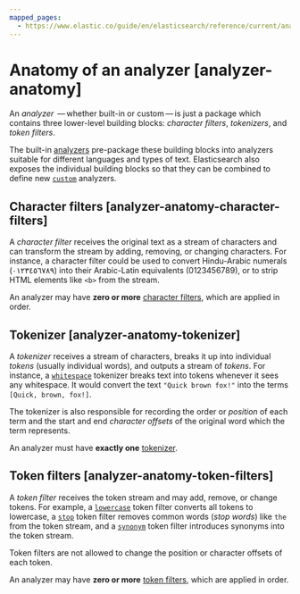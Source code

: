 ```yaml
---
mapped_pages:
  - https://www.elastic.co/guide/en/elasticsearch/reference/current/analyzer-anatomy.html
---
```


# Anatomy of an analyzer [analyzer-anatomy]

An *analyzer*  — whether built-in or custom — is just a package which contains three lower-level building blocks: *character filters*, *tokenizers*, and *token filters*.

The built-in [analyzers](https://www.elastic.co/guide/en/elasticsearch/reference/current/analysis-analyzers.html) pre-package these building blocks into analyzers suitable for different languages and types of text. Elasticsearch also exposes the individual building blocks so that they can be combined to define new [`custom`](create-custom-analyzer.md) analyzers.

## Character filters [analyzer-anatomy-character-filters]

A *character filter* receives the original text as a stream of characters and can transform the stream by adding, removing, or changing characters. For instance, a character filter could be used to convert Hindu-Arabic numerals (٠‎١٢٣٤٥٦٧٨‎٩‎) into their Arabic-Latin equivalents (0123456789), or to strip HTML elements like `<b>` from the stream.

An analyzer may have **zero or more** [character filters](https://www.elastic.co/guide/en/elasticsearch/reference/current/analysis-charfilters.html), which are applied in order.


## Tokenizer [analyzer-anatomy-tokenizer]

A *tokenizer* receives a stream of characters, breaks it up into individual *tokens* (usually individual words), and outputs a stream of *tokens*. For instance, a [`whitespace`](https://www.elastic.co/guide/en/elasticsearch/reference/current/analysis-whitespace-tokenizer.html) tokenizer breaks text into tokens whenever it sees any whitespace. It would convert the text `"Quick brown fox!"` into the terms `[Quick, brown, fox!]`.

The tokenizer is also responsible for recording the order or *position* of each term and the start and end *character offsets* of the original word which the term represents.

An analyzer must have **exactly one** [tokenizer](https://www.elastic.co/guide/en/elasticsearch/reference/current/analysis-tokenizers.html).


## Token filters [analyzer-anatomy-token-filters]

A *token filter* receives the token stream and may add, remove, or change tokens. For example, a [`lowercase`](https://www.elastic.co/guide/en/elasticsearch/reference/current/analysis-lowercase-tokenfilter.html) token filter converts all tokens to lowercase, a [`stop`](https://www.elastic.co/guide/en/elasticsearch/reference/current/analysis-stop-tokenfilter.html) token filter removes common words (*stop words*) like `the` from the token stream, and a [`synonym`](https://www.elastic.co/guide/en/elasticsearch/reference/current/analysis-synonym-tokenfilter.html) token filter introduces synonyms into the token stream.

Token filters are not allowed to change the position or character offsets of each token.

An analyzer may have **zero or more** [token filters](https://www.elastic.co/guide/en/elasticsearch/reference/current/analysis-tokenfilters.html), which are applied in order.


